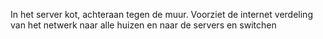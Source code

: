 In het server kot, achteraan tegen de muur. 
Voorziet de internet verdeling van het netwerk naar alle huizen en naar de servers en switchen